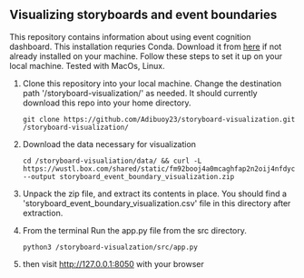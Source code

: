 ## Visualizing storyboards and event boundaries
This repository contains information about using event cognition dashboard. This installation requries Conda. Download it from [here](https://docs.anaconda.com/free/miniconda/) if not already installed on your machine. Follow these steps to set it up on your local machine. Tested with MacOs, Linux.

1. Clone this repository into your local machine. Change the destination path '/storyboard-visualization/' as needed. It should currently download this repo into your home directory.
   ```
   git clone https://github.com/Adibuoy23/storyboard-visualization.git /storyboard-visualization/
   ```
2. Download the data necessary for visualization
   ```
   cd /storyboard-visualiation/data/ && curl -L https://wustl.box.com/shared/static/fm92booj4a0mcaghfap2n2oij4nfdycn.zip --output storyboard_event_boundary_visualization.zip
   ```
3. Unpack the zip file, and extract its contents in place. You should find a 'storyboard_event_boundary_visualization.csv' file in this directory after extraction.

4. From the terminal Run the app.py file from the src directory.
   ```
   python3 /storyboard-visualzation/src/app.py
   ```

5. then visit http://127.0.0.1:8050 with your browser
